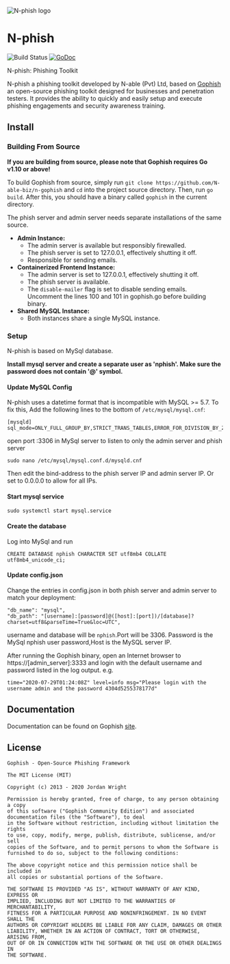![N-phish logo](https://raw.github.com/N-able-biz/n-gophish/master/static/images/nphish_purple.png)

# N-phish

![Build Status](https://github.com/gophish/gophish/workflows/CI/badge.svg) [![GoDoc](https://godoc.org/github.com/gophish/gophish?status.svg)](https://godoc.org/github.com/gophish/gophish)

N-phish: Phishing Toolkit

N-phish a phishing toolkit developed by N-able (Pvt) Ltd, based on [Gophish](https://getgophish.com) an open-source phishing toolkit designed for businesses and penetration testers. It provides the ability to quickly and easily setup and execute phishing engagements and security awareness training.

## Install

<!-- Installation of Gophish is dead-simple - just download and extract the zip containing the [release for your system](https://github.com/gophish/gophish/releases/), and run the binary. Gophish has binary releases for Windows, Mac, and Linux platforms. -->

### Building From Source

**If you are building from source, please note that Gophish requires Go v1.10 or above!**

To build Gophish from source, simply run `git clone https://github.com/N-able-biz/n-gophish` and `cd` into the project source directory. Then, run `go build`. After this, you should have a binary called `gophish` in the current directory.

The phish server and admin server needs separate installations of the same source.

- **Admin Instance:**
  - The admin server is available but responsibly firewalled.
  - The phish server is set to 127.0.0.1, effectively shutting it off.
  - Responsible for sending emails.
- **Containerized Frontend Instance:**
  - The admin server is set to 127.0.0.1, effectively shutting it off.
  - The phish server is available.
  - The `disable-mailer` flag is set to disable sending emails.
    Uncomment the lines 100 and 101 in gophish.go before building binary.
- **Shared MySQL Instance:**
  - Both instances share a single MySQL instance.

<!-- ### Docker

You can also use Gophish via the official Docker container [here](https://hub.docker.com/r/gophish/gophish/). -->

### Setup

N-phish is based on MySql database.

**Install mysql server and create a separate user as 'nphish'. Make sure the password does not contain '@' symbol.**

#### Update MySQL Config

N-phish uses a datetime format that is incompatible with MySQL >= 5.7. To fix this, Add the following lines to the bottom of `/etc/mysql/mysql.cnf`:

```
[mysqld]
sql_mode=ONLY_FULL_GROUP_BY,STRICT_TRANS_TABLES,ERROR_FOR_DIVISION_BY_ZERO,NO_AUTO_CREATE_USER,NO_ENGINE_SUBSTITUTION

```

open port :3306 in MySql server to listen to only the admin server and phish server

```
sudo nano /etc/mysql/mysql.conf.d/mysqld.cnf
```

Then edit the bind-address to the phish server IP and admin server IP. Or set to 0.0.0.0 to allow for all IPs.

#### Start mysql service

```
sudo systemctl start mysql.service
```

#### Create the database

Log into MySql and run

```
CREATE DATABASE nphish CHARACTER SET utf8mb4 COLLATE utf8mb4_unicode_ci;
```

#### Update config.json

Change the entries in config.json in both phish server and admin server to match your deployment:

```
"db_name": "mysql",
"db_path": "[username]:[password]@([host]:[port])/[database]?charset=utf8&parseTime=True&loc=UTC",
```

username and database will be `nphish`.Port will be 3306. Password is the MySql nphish user password,Host is the MySQL server IP.

After running the Gophish binary, open an Internet browser to https://[admin_server]:3333 and login with the default username and password listed in the log output.
e.g.

```
time="2020-07-29T01:24:08Z" level=info msg="Please login with the username admin and the password 4304d5255378177d"
```

<!-- Releases of Gophish prior to v0.10.1 have a default username of `admin` and password of `gophish`. -->

## Documentation

Documentation can be found on Gophish [site](http://getgophish.com/documentation).

<!-- Find something missing? Let us know by filing an issue! -->

<!-- ### Issues

Find a bug? Want more features? Find something missing in the documentation? Let us know! Please don't hesitate to [file an issue](https://github.com/gophish/gophish/issues/new) and we'll get right on it. -->

## License

```
Gophish - Open-Source Phishing Framework

The MIT License (MIT)

Copyright (c) 2013 - 2020 Jordan Wright

Permission is hereby granted, free of charge, to any person obtaining a copy
of this software ("Gophish Community Edition") and associated documentation files (the "Software"), to deal
in the Software without restriction, including without limitation the rights
to use, copy, modify, merge, publish, distribute, sublicense, and/or sell
copies of the Software, and to permit persons to whom the Software is
furnished to do so, subject to the following conditions:

The above copyright notice and this permission notice shall be included in
all copies or substantial portions of the Software.

THE SOFTWARE IS PROVIDED "AS IS", WITHOUT WARRANTY OF ANY KIND, EXPRESS OR
IMPLIED, INCLUDING BUT NOT LIMITED TO THE WARRANTIES OF MERCHANTABILITY,
FITNESS FOR A PARTICULAR PURPOSE AND NONINFRINGEMENT. IN NO EVENT SHALL THE
AUTHORS OR COPYRIGHT HOLDERS BE LIABLE FOR ANY CLAIM, DAMAGES OR OTHER
LIABILITY, WHETHER IN AN ACTION OF CONTRACT, TORT OR OTHERWISE, ARISING FROM,
OUT OF OR IN CONNECTION WITH THE SOFTWARE OR THE USE OR OTHER DEALINGS IN
THE SOFTWARE.
```
